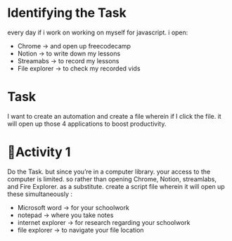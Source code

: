 # Identifying the Task

every day if i work on working on myself for javascript. i open:

- Chrome → and open up freecodecamp
- Notion → to write down my lessons
- Streamabs → to record my lessons
- File explorer → to check my recorded vids

# Task

I want to create an automation and create a file wherein if I click the file. it will open up those 4 applications to boost productivity.

# 📝Activity 1

Do the Task. but since you’re in a computer library. your access to the computer is limited. so rather than opening Chrome, Notion, streamlabs, and Fire Explorer. as a substitute. create a script file wherein it will open up these simultaneously :

- Microsoft word -> for your schoolwork
- notepad -> where you take notes
- internet explorer -> for research regarding your schoolwork
- file explorer -> to navigate your file location